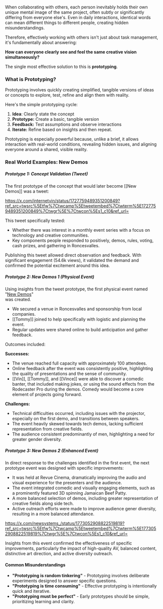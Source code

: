 When collaborating with others, each person inevitably holds their own unique mental image of the same project, often subtly or significantly differing from everyone else's. Even in daily interactions, identical words can mean different things to different people, creating hidden misunderstandings.

Therefore, effectively working with others isn't just about task management, it's fundamentally about answering:

**How can everyone clearly see and feel the same creative vision simultaneously?**

The single most effective solution to this is **prototyping**.

### What is Prototyping? 

Prototyping involves quickly creating simplified, tangible versions of ideas or concepts to explore, test, refine and align them with reality.

Here's the simple prototyping cycle:

1. **Idea**: Clearly state the concept
2. **Prototype:** Create a basic, tangible version
3. **Feedback:** Test assumptions and observe interactions
4. **Iterate:** Refine based on insights and then repeat.

Prototyping is especially powerful because, unlike a brief, it allows interaction with real-world conditions, revealing hidden issues, and aligning everyone around a shared, visible reality.

### Real World Examples: New Demos 

##### Prototype 1: Concept Validation (Tweet) 

The first prototype of the concept that would later become [[New Demos]] was a tweet:

https://x.com/internetvin/status/1727759489351200849?ref_src=twsrc%5Etfw%7Ctwcamp%5Etweetembed%7Ctwterm%5E1727759489351200849%7Ctwgr%5E%7Ctwcon%5Es1_c10&ref_url=

This tweet specifically tested:

- Whether there was interest in a monthly event series with a focus on technology and creative communities.
- Key components people responded to positively, demos, rules, voting, cash prizes, and gathering in Roncesvalles.

Publishing this tweet allowed direct observation and feedback. With significant engagement (54.6k views), it validated the demand and confirmed the potential excitement around this idea.

##### Prototype 2: New Demos 1 (Physical Event) 

Using insights from the tweet prototype, the first physical event named "[New Demos](https://publish.obsidian.md/new/New/New+Demos)"  
was created.

- We secured a venue in Roncesvalles and sponsorship from local companies.
- [[Tommy]] joined to help specifically with logistic and planning the event.
- Regular updates were shared online to build anticipation and gather feedback.

Outcomes included:

**Successes:**

- The venue reached full capacity with approximately 100 attendees.
- Online feedback after the event was consistently positive, highlighting the quality of presentations and the sense of community.
- [[Vin]], [[Tommy]], and [[Vince]] were able to discover a comedic banter, that included making jokes, or using the sound effects from the Rodecaster Pro during the demos. Comedy would become a core element of projects going forward.

**Challenges:**

- Technical difficulties occurred, including issues with the projector, especially on the first demo, and transitions between speakers.
- The event heavily skewed towards tech demos, lacking sufficient representation from creative fields.
- The audience consistent predominantly of men, highlighting a need for greater gender diversity.

##### Prototype 3: New Demos 2 (Enhanced Event) 

In direct response to the challenges identified in the first event, the next prototype event was designed with specific improvements:

- It was held at Revue Cinema, dramatically improving the audio and visual experience for the presenters and the audience.
- The event integrated comedic and visually engaging elements, such as a prominently featured 3D spinning Jamaican Beef Patty.
- A more balanced selection of demos, including greater representation of creative fields along side tech.
- Active outreach efforts were made to improve audience gener diversity, resulting in a more balanced attendance.

https://x.com/newsystems_/status/1773052908822519819?ref_src=twsrc%5Etfw%7Ctwcamp%5Etweetembed%7Ctwterm%5E1773052908822519819%7Ctwgr%5E%7Ctwcon%5Es1_c10&ref_url=

Insights from this event confirmed the effectiveness of specific improvements, particularly the impact of high-quality AV, balanced content, distinctive art direction, and active diversity outreach.

#### Common Misunderstandings 

- **"Prototyping is random tinkering"** - Prototyping involves deliberate experiments designed to answer specific questions.
- **"Prototyping is time consuming"** - Effective prototyping is intentionally quick and iterative.
- **"Prototyping must be perfect"** - Early prototypes should be simple, prioritizing learning and clarity.